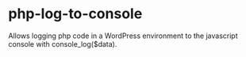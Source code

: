 # php-log-to-console
Allows logging php code in a WordPress environment to the javascript console with console_log($data).
